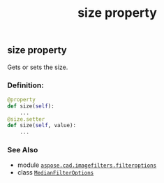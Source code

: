 ﻿---
title: size property
second_title: Aspose.CAD for Python via .NET API References
description: 
type: docs
weight: 30
url: /python-net/aspose.cad.imagefilters.filteroptions/medianfilteroptions/size/
is_root: false
---

## size property


Gets or sets the size.
### Definition:
```python
@property
def size(self):
    ...
@size.setter
def size(self, value):
    ...
```

### See Also
* module [`aspose.cad.imagefilters.filteroptions`](../../)
* class [`MedianFilterOptions`](/cad/python-net/aspose.cad.imagefilters.filteroptions/medianfilteroptions)
